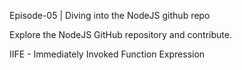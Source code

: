 Episode-05 | Diving into the NodeJS github repo

Explore the NodeJS GitHub repository and contribute.

IIFE - Immediately Invoked Function Expression
